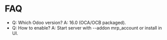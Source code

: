 # FAQ

- Q: Which Odoo version? A: 16.0 (OCA/OCB packaged).
- Q: How to enable? A: Start server with --addon mrp_account or install in UI.
